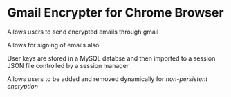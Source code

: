 # Gmail Encrypter for Chrome Browser

Allows users to send encrypted emails through gmail

Allows for signing of emails also

User keys are stored in a MySQL databse and then imported to a session JSON file controlled by a session manager

Allows users to be added and removed dynamically for *non-persistent encryption*
